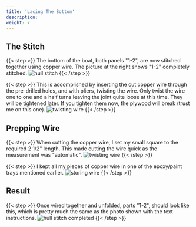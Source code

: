 ```yaml
---
title: 'Lacing The Bottom'
description: 
weight: 7
---
```


## The Stitch
{{< step >}}
The bottom of the boat, both panels "1-2", are now stitched together using copper wire.
The picture at the right shows "1-2" completely stitched.
![hull stitch](/images/steps/lacing-the-bottom/boat_hull_stitched_closed.png)
{{< /step >}}

{{< step >}}
This is accomplished by inserting the cut copper wire through the pre-drilled holes,
and with pliers, twisting the wire.  Only twist the wire one to one and a half turns leaving the
joint quite loose at this time.  They will be tightened later.
If you tighten them now, the plywood will break (trust me on this one).
![twisting wire](/images/steps/lacing-the-bottom/boat_stiching.png)
{{< /step >}}

## Prepping Wire
{{< step >}}
When cutting the copper wire, I set my small square to the required 2 1/2" length.
This made cutting the wire quick as the measurement was "automatic".
![twisting wire](/images/steps/lacing-the-bottom/boat_cutting_copper.png)
{{< /step >}}

{{< step >}}
I kept all my pieces of copper wire in one of the epoxy/paint trays mentioned earlier.
![storing wire](/images/steps/lacing-the-bottom/boat_copper_wires.png)
{{< /step >}}

## Result
{{< step >}}
Once wired together and unfolded, parts "1-2", should look like this, which is pretty much the same as the photo shown with the text instructions.
![hull stitch completed](/images/steps/lacing-the-bottom/boat_hull_stitched_opened.png)
{{< /step >}}

